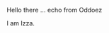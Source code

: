 Hello there ... echo from Oddoez

I am Izza. 

<!---
0ddoes/0ddoes is a ✨ special ✨ repository because its `README.md` (this file) appears on your GitHub profile.
You can click the Preview link to take a look at your changes.
--->
